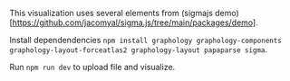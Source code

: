 This visualization uses several elements from (sigmajs demo)[https://github.com/jacomyal/sigma.js/tree/main/packages/demo].

Install dependendencies ```npm install graphology graphology-components graphology-layout-forceatlas2 graphology-layout papaparse sigma```.

Run ```npm run dev``` to upload file and visualize.
